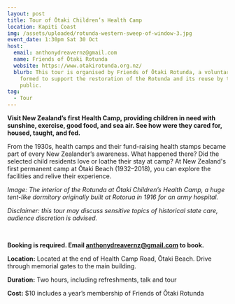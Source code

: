 ```yaml
---
layout: post
title: Tour of Ōtaki Children’s Health Camp
location: Kapiti Coast
img: /assets/uploaded/rotunda-western-sweep-of-window-3.jpg
event_date: 1:30pm Sat 30 Oct
host:
  email: anthonydreavernz@gmail.com
  name: Friends of Ōtaki Rotunda
  website: https://www.otakirotunda.org.nz/
  blurb: This tour is organised by Friends of Ōtaki Rotunda, a voluntary Trust
    formed to support the restoration of the Rotunda and its reuse by the
    public.
tag:
  - Tour
---
```

**Visit New Zealand’s first Health Camp, providing children in need with sunshine, exercise, good food, and sea air. See how were they cared for, housed, taught, and fed.**

From the 1930s, health camps and their fund-raising health stamps became part of every New Zealander’s awareness. What happened there? Did the selected child residents love or loathe their stay at camp? At New Zealand's first permanent camp at Ōtaki Beach (1932–2018), you can explore the facilities and relive their experience.

*Image: The interior of the Rotunda at Ōtaki Children’s Health Camp, a huge tent-like dormitory originally built at Rotorua in 1916 for an army hospital.*

*Disclaimer: this tour may discuss sensitive topics of historical state care, audience discretion is advised.*

<br>

**Booking is required. Email [anthonydreavernz@gmail.com](mailto:anthonydreavernz@gmail.com) to book.**

**Location:** Located at the end of Health Camp Road, Ōtaki Beach. Drive through memorial gates to the main building.

**Duration:** Two hours, including refreshments, talk and tour

**Cost:** $10 includes a year’s membership of Friends of Ōtaki Rotunda